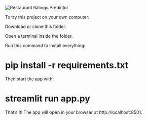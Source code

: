![Restaurant Ratings Predictor](screenshot.png.png)

To try this project on your own computer:

Download or clone this folder.

Open a terminal inside the folder.

Run this command to install everything:

# pip install -r requirements.txt


Then start the app with:

# streamlit run app.py


That’s it! The app will open in your browser at http://localhost:8501.

